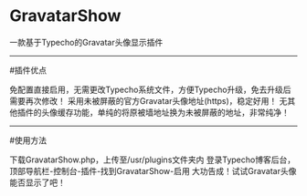 # GravatarShow
一款基于Typecho的Gravatar头像显示插件

---
#插件优点

免配置直接启用，无需更改Typecho系统文件，方便Typecho升级，免去升级后需要再次修改！
采用未被屏蔽的官方Gravatar头像地址(https)，稳定好用！
无其他插件的头像缓存功能，单纯的将原被墙地址换为未被屏蔽的地址，非常纯净！

---
#使用方法

下载GravatarShow.php，上传至/usr/plugins文件夹内
登录Typecho博客后台，顶部导航栏-控制台-插件-找到GravatarShow-启用
大功告成！试试Gravatar头像能否显示了吧！
